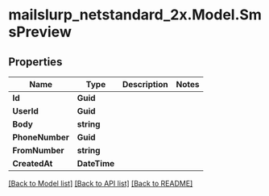 # mailslurp_netstandard_2x.Model.SmsPreview

## Properties

Name | Type | Description | Notes
------------ | ------------- | ------------- | -------------
**Id** | **Guid** |  | 
**UserId** | **Guid** |  | 
**Body** | **string** |  | 
**PhoneNumber** | **Guid** |  | 
**FromNumber** | **string** |  | 
**CreatedAt** | **DateTime** |  | 

[[Back to Model list]](../README#documentation-for-models) [[Back to API list]](../README#documentation-for-api-endpoints) [[Back to README]](../README)

